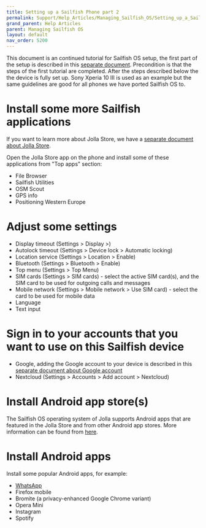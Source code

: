 ```yaml
---
title: Setting up a Sailfish Phone part 2
permalink: Support/Help_Articles/Managing_Sailfish_OS/Setting_up_a_Sailfish_Phone_part2/
grand_parent: Help Articles
parent: Managing Sailfish OS
layout: default
nav_order: 5200
---
```


This document is an continued tutorial for Sailfish OS setup, the first part of the setup is described in this [separate document](/Support/Help_Articles/Managing_Sailfish_OS/Setting_up_a_Sailfish_Phone/). Precondition is that the steps of the first tutorial are completed.
After the steps described below the the device is fully set up.
Sony Xperia 10 III is used as an example but the same guidelines are good for all phones we have ported Sailfish OS to.

# Install some more Sailfish applications

If you want to learn more about Jolla Store, we have a [separate document about Jolla Store](/Support/Help_Articles/Jolla_Store/).

Open the Jolla Store app on the phone and install some of these applications from "Top apps" section:
* File Browser
* Sailfish Utilities
* OSM Scout
* GPS info
* Positioning Western Europe 

# Adjust some settings

* Display timeout (Settings > Display >)
* Autolock timeout (Settings > Device lock > Automatic locking)
* Location service (Settings > Location > Enable)
* Bluetooth (Settings > Bluetooth > Enable)
* Top menu (Settings > Top Menu)
* SIM cards (Settings > SIM cards) - select the active SIM card(s), and the SIM card to be used for outgoing calls and messages
* Mobile network (Settings > Mobile network > Use SIM card) - select the card to be used for mobile data
* Language
* Text input 

# Sign in to your accounts that you want to use on this Sailfish device

* Google, adding the Google account to your device is described in this [separate document about Google account](/Support/Help_Articles/Accounts_Setup/Setup_Google_Account)
* Nextcloud (Settings > Accounts > Add account > Nextcloud)

# Install Android app store(s)

The Sailfish OS operating system of Jolla supports Android apps that are featured in the Jolla Store and from other Android app stores. More information can be found from [here](/Support/Help_Articles/Android_App_Support/#installing-applications-from-application-stores).

# Install Android apps

Install some popular Android apps, for example:
* [WhatsApp](/Support/Help_Articles/Whatsapp_Setup/)
* Firefox mobile
* Bromite (a privacy-enhanced Google Chrome variant)
* Opera Mini
* Instagram
* Spotify


